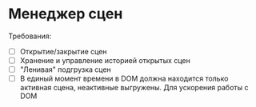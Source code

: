 # Менеджер сцен

Требования:
* [ ] Открытие/закрытие сцен
* [ ] Хранение и управление историей открытых сцен
* [ ] "Ленивая" подгрузка сцен
* [ ] В единый момент времени в DOM должна находится только активная сцена, неактивные выгружены. Для ускорения работы с
 DOM